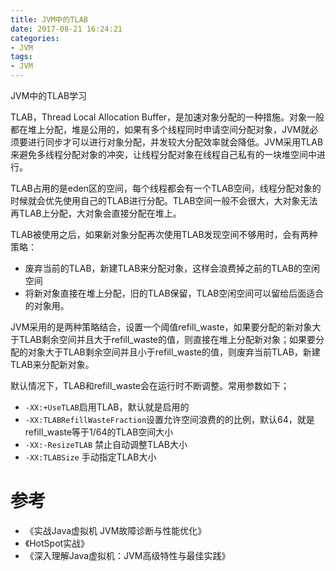 ```yaml
---
title: JVM中的TLAB
date: 2017-08-21 16:24:21
categories: 
- JVM
tags:
- JVM
---
```


JVM中的TLAB学习

<!--more-->

TLAB，Thread Local Allocation Buffer，是加速对象分配的一种措施。对象一般都在堆上分配，堆是公用的，如果有多个线程同时申请空间分配对象，JVM就必须要进行同步才可以进行对象分配，并发较大分配效率就会降低。JVM采用TLAB来避免多线程分配对象的冲突，让线程分配对象在线程自己私有的一块堆空间中进行。

TLAB占用的是eden区的空间，每个线程都会有一个TLAB空间，线程分配对象的时候就会优先使用自己的TLAB进行分配。TLAB空间一般不会很大，大对象无法再TLAB上分配，大对象会直接分配在堆上。

TLAB被使用之后，如果新对象分配再次使用TLAB发现空间不够用时，会有两种策略：

- 废弃当前的TLAB，新建TLAB来分配对象，这样会浪费掉之前的TLAB的空闲空间
- 将新对象直接在堆上分配，旧的TLAB保留，TLAB空闲空间可以留给后面适合的对象用。

JVM采用的是两种策略结合，设置一个阈值refill_waste，如果要分配的新对象大于TLAB剩余空间并且大于refill_waste的值，则直接在堆上分配新对象；如果要分配的对象大于TLAB剩余空间并且小于refill_waste的值，则废弃当前TLAB，新建TLAB来分配新对象。

默认情况下，TLAB和refill_waste会在运行时不断调整。常用参数如下；

- `-XX:+UseTLAB`启用TLAB，默认就是启用的
- `-XX:TLABRefillWasteFraction`设置允许空间浪费的的比例，默认64，就是refill_waste等于1/64的TLAB空间大小
- `-XX:-ResizeTLAB` 禁止自动调整TLAB大小
- `-XX:TLABSize` 手动指定TLAB大小



# 参考

- 《实战Java虚拟机 JVM故障诊断与性能优化》
- 《HotSpot实战》
- 《深入理解Java虚拟机：JVM高级特性与最佳实践》